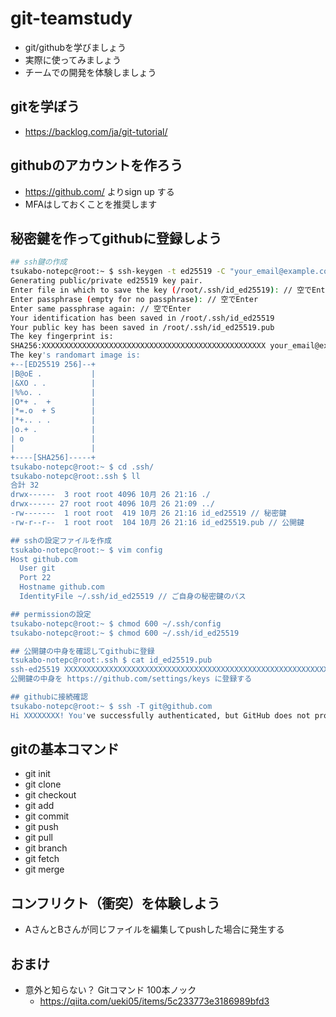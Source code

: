 # git-teamstudy

- git/githubを学びましょう
- 実際に使ってみましょう
- チームでの開発を体験しましょう

## gitを学ぼう
- https://backlog.com/ja/git-tutorial/

## githubのアカウントを作ろう

- https://github.com/ よりsign up する
- MFAはしておくことを推奨します

## 秘密鍵を作ってgithubに登録しよう

```bash
## ssh鍵の作成
tsukabo-notepc@root:~ $ ssh-keygen -t ed25519 -C "your_email@example.com" // ご自身のメアドで
Generating public/private ed25519 key pair.
Enter file in which to save the key (/root/.ssh/id_ed25519): // 空でEnter
Enter passphrase (empty for no passphrase): // 空でEnter
Enter same passphrase again: // 空でEnter
Your identification has been saved in /root/.ssh/id_ed25519
Your public key has been saved in /root/.ssh/id_ed25519.pub
The key fingerprint is:
SHA256:XXXXXXXXXXXXXXXXXXXXXXXXXXXXXXXXXXXXXXXXXXXXXXXXXX your_email@example.com
The key's randomart image is:
+--[ED25519 256]--+
|B@oE .           |
|&XO . .          |
|%%o. .           |
|O*+ .  +         |
|*=.o  + S        |
|*+.. . .         |
|o.+ .            |
| o               |
|                 |
+----[SHA256]-----+
tsukabo-notepc@root:~ $ cd .ssh/
tsukabo-notepc@root:.ssh $ ll
合計 32
drwx------  3 root root 4096 10月 26 21:16 ./
drwx------ 27 root root 4096 10月 26 21:09 ../
-rw-------  1 root root  419 10月 26 21:16 id_ed25519 // 秘密鍵
-rw-r--r--  1 root root  104 10月 26 21:16 id_ed25519.pub // 公開鍵

## sshの設定ファイルを作成
tsukabo-notepc@root:~ $ vim config
Host github.com
  User git
  Port 22
  Hostname github.com
  IdentityFile ~/.ssh/id_ed25519 // ご自身の秘密鍵のパス

## permissionの設定
tsukabo-notepc@root:~ $ chmod 600 ~/.ssh/config
tsukabo-notepc@root:~ $ chmod 600 ~/.ssh/id_ed25519

## 公開鍵の中身を確認してgithubに登録
tsukabo-notepc@root:.ssh $ cat id_ed25519.pub
ssh-ed25519 XXXXXXXXXXXXXXXXXXXXXXXXXXXXXXXXXXXXXXXXXXXXXXXXXXXXXXXXXXXXXX your_email@example.com
公開鍵の中身を https://github.com/settings/keys に登録する

## githubに接続確認
tsukabo-notepc@root:~ $ ssh -T git@github.com
Hi XXXXXXXX! You've successfully authenticated, but GitHub does not provide shell access.
```

## gitの基本コマンド
- git init
- git clone
- git checkout
- git add
- git commit
- git push
- git pull
- git branch
- git fetch
- git merge

## コンフリクト（衝突）を体験しよう
- AさんとBさんが同じファイルを編集してpushした場合に発生する

## おまけ
- 意外と知らない？ Gitコマンド 100本ノック
  - https://qiita.com/ueki05/items/5c233773e3186989bfd3
